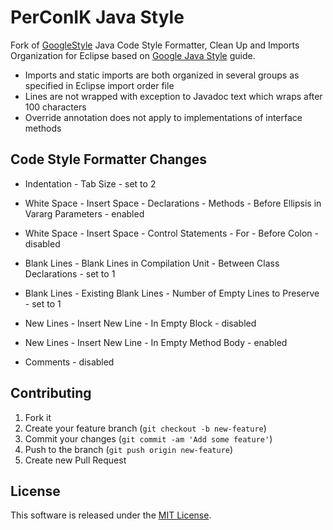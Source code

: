 # PerConIK Java Style 

Fork of [GoogleStyle](https://code.google.com/p/google-styleguide/source/browse/trunk/eclipse-java-google-style.xml)
Java Code Style Formatter, Clean Up and Imports Organization for Eclipse based on [Google Java Style](http://google-styleguide.googlecode.com/svn/trunk/javaguide.html)
guide.

- Imports and static imports are both organized in several groups as specified in Eclipse import order file
- Lines are not wrapped with exception to Javadoc text which wraps after 100 characters 
- Override annotation does not apply to implementations of interface methods

## Code Style Formatter Changes

- Indentation - Tab Size - set to 2

- White Space - Insert Space - Declarations - Methods - Before Ellipsis in Vararg Parameters - enabled
- White Space - Insert Space - Control Statements - For - Before Colon - disabled

- Blank Lines - Blank Lines in Compilation Unit - Between Class Declarations - set to 1
- Blank Lines - Existing Blank Lines - Number of Empty Lines to Preserve - set to 1

- New Lines - Insert New Line - In Empty Block - disabled
- New Lines - Insert New Line - In Empty Method Body - enabled

- Comments - disabled

## Contributing

1. Fork it
2. Create your feature branch (`git checkout -b new-feature`)
3. Commit your changes (`git commit -am 'Add some feature'`)
4. Push to the branch (`git push origin new-feature`)
5. Create new Pull Request

## License

This software is released under the [MIT License](LICENSE.md).
